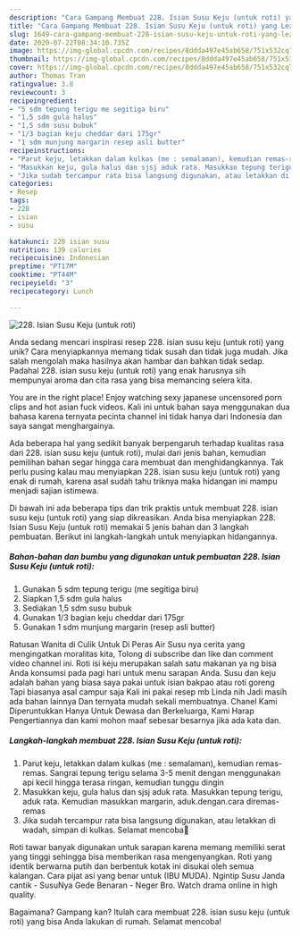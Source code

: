 ```yaml
---
description: "Cara Gampang Membuat 228. Isian Susu Keju (untuk roti) yang Lezat"
title: "Cara Gampang Membuat 228. Isian Susu Keju (untuk roti) yang Lezat"
slug: 1649-cara-gampang-membuat-228-isian-susu-keju-untuk-roti-yang-lezat
date: 2020-07-22T08:34:10.735Z
image: https://img-global.cpcdn.com/recipes/8ddda497e45ab658/751x532cq70/228-isian-susu-keju-untuk-roti-foto-resep-utama.jpg
thumbnail: https://img-global.cpcdn.com/recipes/8ddda497e45ab658/751x532cq70/228-isian-susu-keju-untuk-roti-foto-resep-utama.jpg
cover: https://img-global.cpcdn.com/recipes/8ddda497e45ab658/751x532cq70/228-isian-susu-keju-untuk-roti-foto-resep-utama.jpg
author: Thomas Tran
ratingvalue: 3.8
reviewcount: 3
recipeingredient:
- "5 sdm tepung terigu me segitiga biru"
- "1,5 sdm gula halus"
- "1,5 sdm susu bubuk"
- "1/3 bagian keju cheddar dari 175gr"
- "1 sdm munjung margarin resep asli butter"
recipeinstructions:
- "Parut keju, letakkan dalam kulkas (me : semalaman), kemudian remas-remas. Sangrai tepung terigu selama 3-5 menit dengan menggunakan api kecil hingga terasa ringan, kemudian tunggu dingin"
- "Masukkan keju, gula halus dan sjsj aduk rata. Masukkan tepung terigu, aduk rata. Kemudian masukkan margarin, aduk.dengan.cara diremas-remas"
- "Jika sudah tercampur rata bisa langsung digunakan, atau letakkan di wadah, simpan di kulkas. Selamat mencoba💜"
categories:
- Resep
tags:
- 228
- isian
- susu

katakunci: 228 isian susu 
nutrition: 139 calories
recipecuisine: Indonesian
preptime: "PT17M"
cooktime: "PT44M"
recipeyield: "3"
recipecategory: Lunch

---
```



![228. Isian Susu Keju (untuk roti)](https://img-global.cpcdn.com/recipes/8ddda497e45ab658/751x532cq70/228-isian-susu-keju-untuk-roti-foto-resep-utama.jpg)

Anda sedang mencari inspirasi resep 228. isian susu keju (untuk roti) yang unik? Cara menyiapkannya memang tidak susah dan tidak juga mudah. Jika salah mengolah maka hasilnya akan hambar dan bahkan tidak sedap. Padahal 228. isian susu keju (untuk roti) yang enak harusnya sih mempunyai aroma dan cita rasa yang bisa memancing selera kita.

You are in the right place! Enjoy watching sexy japanese uncensored porn clips and hot asian fuck videos. Kali ini untuk bahan saya menggunakan dua bahasa karena ternyata pecinta channel ini tidak hanya dari Indonesia dan saya sangat menghargainya.

Ada beberapa hal yang sedikit banyak berpengaruh terhadap kualitas rasa dari 228. isian susu keju (untuk roti), mulai dari jenis bahan, kemudian pemilihan bahan segar hingga cara membuat dan menghidangkannya. Tak perlu pusing kalau mau menyiapkan 228. isian susu keju (untuk roti) yang enak di rumah, karena asal sudah tahu triknya maka hidangan ini mampu menjadi sajian istimewa.


Di bawah ini ada beberapa tips dan trik praktis untuk membuat 228. isian susu keju (untuk roti) yang siap dikreasikan. Anda bisa menyiapkan 228. Isian Susu Keju (untuk roti) memakai 5 jenis bahan dan 3 langkah pembuatan. Berikut ini langkah-langkah untuk menyiapkan hidangannya.

<!--inarticleads1-->

##### Bahan-bahan dan bumbu yang digunakan untuk pembuatan 228. Isian Susu Keju (untuk roti):

1. Gunakan 5 sdm tepung terigu (me segitiga biru)
1. Siapkan 1,5 sdm gula halus
1. Sediakan 1,5 sdm susu bubuk
1. Gunakan 1/3 bagian keju cheddar dari 175gr
1. Gunakan 1 sdm munjung margarin (resep asli butter)


Ratusan Wanita di Culik Untuk Di Peras Air Susu nya cerita yang mengingatkan moralitas kita, Tolong di subscribe dan like dan comment video channel ini. Roti isi keju merupakan salah satu makanan ya ng bisa Anda konsumsi pada pagi hari untuk menu sarapan Anda. Susu dan keju adalah bahan yang biasa saya pakai untuk isian bakpao atau roti goreng Tapi biasanya asal campur saja Kali ini pakai resep mb Linda nih Jadi masih ada bahan lainnya Dan ternyata mudah sekali membuatnya. Chanel Kami Diperuntukkan Hanya Untuk Dewasa dan Berkeluarga, Kami Harap Pengertiannya dan kami mohon maaf sebesar besarnya jika ada kata dan. 

<!--inarticleads2-->

##### Langkah-langkah membuat 228. Isian Susu Keju (untuk roti):

1. Parut keju, letakkan dalam kulkas (me : semalaman), kemudian remas-remas. Sangrai tepung terigu selama 3-5 menit dengan menggunakan api kecil hingga terasa ringan, kemudian tunggu dingin
1. Masukkan keju, gula halus dan sjsj aduk rata. Masukkan tepung terigu, aduk rata. Kemudian masukkan margarin, aduk.dengan.cara diremas-remas
1. Jika sudah tercampur rata bisa langsung digunakan, atau letakkan di wadah, simpan di kulkas. Selamat mencoba💜


Roti tawar banyak digunakan untuk sarapan karena memang memiliki serat yang tinggi sehingga bisa memberikan rasa mengenyangkan. Roti yang identik berwarna putih dan berbentuk kotak ini disukai oleh semua kalangan. Cara pijat asi yang benar untuk (IBU MUDA). Ngintip Susu Janda cantik - SusuNya Gede Benaran - Neger Bro. Watch drama online in high quality. 

Bagaimana? Gampang kan? Itulah cara membuat 228. isian susu keju (untuk roti) yang bisa Anda lakukan di rumah. Selamat mencoba!
